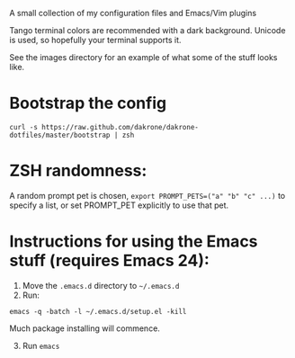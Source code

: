 A small collection of my configuration files and Emacs/Vim plugins

Tango terminal colors are recommended with a dark background. Unicode
is used, so hopefully your terminal supports it.

See the images directory for an example of what some of the stuff looks like.

# Bootstrap the config

```
curl -s https://raw.github.com/dakrone/dakrone-dotfiles/master/bootstrap | zsh
```

# ZSH randomness:

A random prompt pet is chosen, `export PROMPT_PETS=("a" "b" "c" ...)` to
specify a list, or set PROMPT_PET explicitly to use that pet.

# Instructions for using the Emacs stuff (requires Emacs 24):

1. Move the `.emacs.d` directory to `~/.emacs.d`
2. Run:

```
emacs -q -batch -l ~/.emacs.d/setup.el -kill
```

Much package installing will commence.

3. Run `emacs`
